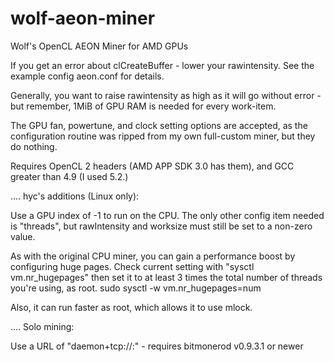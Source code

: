 # wolf-aeon-miner
Wolf's OpenCL AEON Miner for AMD GPUs

If you get an error about clCreateBuffer - lower your rawintensity. See the example config aeon.conf for details.

Generally, you want to raise rawintensity as high as it will go without error - but remember, 1MiB of GPU RAM is needed for every work-item.

The GPU fan, powertune, and clock setting options are accepted, as the configuration routine was ripped from my own full-custom miner, but they do nothing.

Requires OpenCL 2 headers (AMD APP SDK 3.0 has them), and GCC greater than 4.9 (I used 5.2.)

.... hyc's additions (Linux only):

Use a GPU index of -1 to run on the CPU. The only other config item needed is "threads",
but rawIntensity and worksize must still be set to a non-zero value.

As with the original CPU miner, you can gain a performance boost by configuring huge pages.
Check current setting with "sysctl vm.nr_hugepages" then set it to at least 3 times the
total number of threads you're using, as root.
	sudo sysctl -w vm.nr_hugepages=num

Also, it can run faster as root, which allows it to use mlock.

.... Solo mining:

Use a URL of "daemon+tcp://<host>:<port>" - requires bitmonerod v0.9.3.1 or newer
